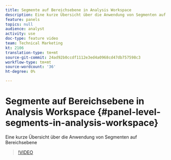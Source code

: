 ```yaml
---
title: Segmente auf Bereichsebene in Analysis Workspace
description: Eine kurze Übersicht über die Anwendung von Segmenten auf Bereichsebene
feature: panels
topics: null
audience: analyst
activity: use
doc-type: feature video
team: Technical Marketing
kt: 2106
translation-type: tm+mt
source-git-commit: 24ad92b0ccdf1112e3ed4a0968cd47db757598c3
workflow-type: tm+mt
source-wordcount: '36'
ht-degree: 0%

---
```



# Segmente auf Bereichsebene in Analysis Workspace {#panel-level-segments-in-analysis-workspace}

Eine kurze Übersicht über die Anwendung von Segmenten auf Bereichsebene

>[!VIDEO](https://video.tv.adobe.com/v/24032/?quality=12)
